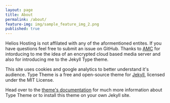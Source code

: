 ```yaml
---
layout: page
title: About
permalink: /about/
feature-img: img/sample_feature_img_2.png
published: true
---
```

Helios Hosting is not affilated with any of the aformentioned entites. If you have questions feel free to submit an issue on GitHub. Thanks to [AMC](https://amc.ovh/ "Automated Media Center") for intorducing to me the idea of an encrypted cloud based media server and also for introducing me to the Jekyll Type theme.

This site uses cookies and google analytics to better understand it's audience.
Type Theme is a free and open-source theme for [Jekyll](http://jekyllrb.com/), licensed under the MIT License.

Head over to the [theme's documentation](https://rohanchandra.github.io/project/type/) for much more information about Type Theme or to install this theme on your own Jekyll site.

